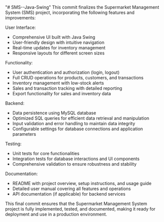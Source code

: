"# SMS--Java-Swing" 
This commit finalizes the Supermarket Management System (SMS) project, incorporating the following features and improvements:
	
User Interface:
- Comprehensive UI built with Java Swing
- User-friendly design with intuitive navigation
- Real-time updates for inventory management
- Responsive layouts for different screen sizes

Functionality:
- User authentication and authorization (login, logout)
- Full CRUD operations for products, customers, and transactions
- Inventory management with low-stock alerts
- Sales and transaction tracking with detailed reporting
- Export functionality for sales and inventory data

Backend:
- Data persistence using MySQL database
- Optimized SQL queries for efficient data retrieval and manipulation
- Input validation and error handling to maintain data integrity
- Configurable settings for database connections and application parameters

Testing:
- Unit tests for core functionalities
- Integration tests for database interactions and UI components
- Comprehensive validation to ensure robustness and stability

Documentation:
- README with project overview, setup instructions, and usage guide
- Detailed user manual covering all features and operations
- API documentation (if applicable) for backend services

This final commit ensures that the Supermarket Management System project is fully implemented, tested, and documented, making it ready for deployment and use in a production environment.
